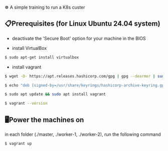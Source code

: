 ☸️ A simple training to run a K8s custer

## 📋Prerequisites (for Linux Ubuntu 24.04 system)

- deactivate the 'Secure Boot' option for your machine in the BIOS

- install VirtualBox

```sh
$ sudo apt-get install virtualbox
```

- install vagrant

```sh
$ wget -O- https://apt.releases.hashicorp.com/gpg | gpg --dearmor | sudo tee /usr/share/keyrings/hashicorp-archive-keyring.gpg
```

```sh
$ echo "deb [signed-by=/usr/share/keyrings/hashicorp-archive-keyring.gpg] https://apt.releases.hashicorp.com $(lsb_release -cs) main" | sudo tee /etc/apt/sources.list.d/hashicorp.list
```

```sh
$ sudo apt update && sudo apt install vagrant
```

```sh
$ vagrant --version
```

## 🖥Power the machines on

in each folder (./master, ./worker-1, ./worker-2), run the following command

```sh
$ vagrant up
```
